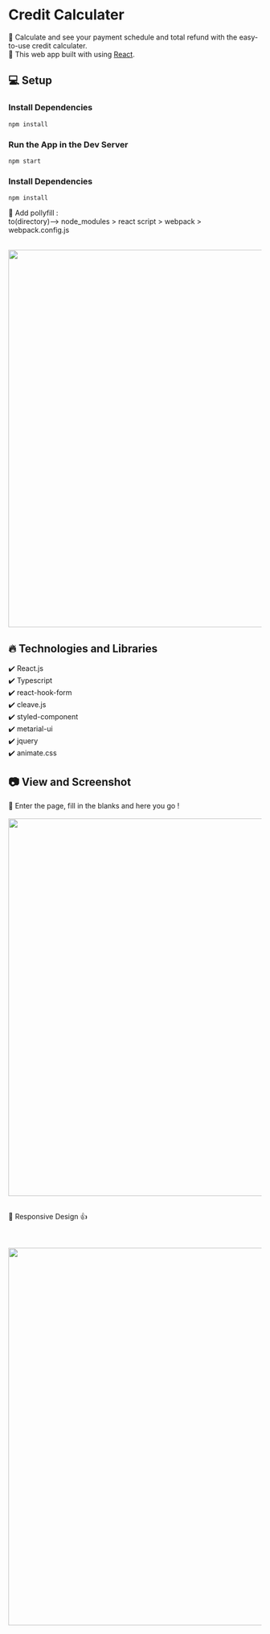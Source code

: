 # Credit Calculater

🔸 Calculate and see your payment schedule and total refund with the easy-to-use credit calculater. <br>
🔸 This web app built with using [React](https://reactjs.org/).

## 💻 Setup <br>

### Install Dependencies

```
npm install
```

### Run the App in the Dev Server

```
npm start
```

### Install Dependencies

```
npm install
```
🔸 Add pollyfill : <br>
to(directory)--> node_modules > react script > webpack > webpack.config.js <br>
<br>

<img width=750 src="https://media3.giphy.com/media/h1xRKIp922Fpysmgba/giphy.gif?cid=790b7611f9ca432bab9d4b58b8d2199a78e11a207b973eae&rid=giphy.gif&ct=g">

## 🔥 Technologies and Libraries <br>

✔️ React.js <br>
✔️ Typescript<br>
✔️ react-hook-form <br>
✔️ cleave.js <br>
✔️ styled-component <br>
✔️ metarial-ui <br>
✔️ jquery <br>
✔️ animate.css <br>

## 📷 View and Screenshot <br>

🔸 Enter the page, fill in the blanks and here you go !
<br>
<br>
<img width=750 src="https://media4.giphy.com/media/teXLIb6jGCnUsBw27y/giphy.gif">
<br>
<br>

🔸 Responsive Design 👍

<br>
<br>
<img width=750 src="https://media0.giphy.com/media/SYFeBjn3FPi1LK6lXw/giphy.gif?cid=790b7611d5f423c4cc03dfe428c3f9aeee8e17bc7b513eed&rid=giphy.gif&ct=g">
<br>
<br>


